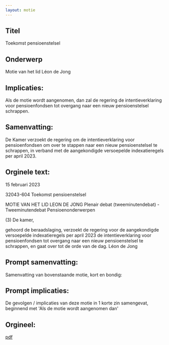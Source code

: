 ```yaml
---
layout: motie
---
```

## Titel
Toekomst pensioenstelsel
## Onderwerp
Motie van het lid Léon de Jong
## Implicaties:

Als de motie wordt aangenomen, dan zal de regering de intentieverklaring voor pensioenfondsen tot overgang naar een nieuw pensioenstelsel schrappen.
## Samenvatting:

De Kamer verzoekt de regering om de intentieverklaring voor pensioenfondsen om over te stappen naar een nieuw pensioenstelsel te schrappen, in verband met de aangekondigde versoepelde indexatieregels per april 2023.
## Orginele text:


15 februari 2023

32043-604
Toekomst pensioenstelsel

MOTIE VAN HET LID LEON DE JONG
Plenair debat (tweeminutendebat) - Tweeminutendebat Pensioenonderwerpen

(3)
De kamer,

gehoord de beraadslaging,
verzoekt de regering voor de aangekondigde
versoepelde indexatieregels per april 2023 de
intentieverklaring voor pensioenfondsen tot overgang
naar een nieuw pensioenstelsel te schrappen,
en gaat over tot de orde van de dag.
Léon de Jong


## Prompt samenvatting:
Samenvatting van bovenstaande motie, kort en bondig:


## Prompt implicaties:
De gevolgen / implicaties van deze motie in 1 korte zin samengevat, beginnend met 'Als de motie wordt aangenomen dan' 

## Orgineel:
[pdf](https://gegevensmagazijn.tweedekamer.nl/OData/v4/2.0/Document(6efe2fd0-dd65-438f-bf55-878110d6988a)/resource)
